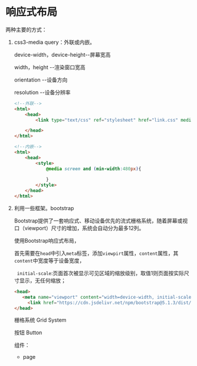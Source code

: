 
 # 响应式布局

两种主要的方式：

1. css3-media query：外联或内嵌。

   device-width，device-height--屏幕宽高

   width，height --渲染窗口宽高

   orientation --设备方向

   resolution --设备分辨率

   ~~~html
   <!--外联-->
   <html>
       <head>
           <link type="text/css" ref="stylesheet" href="link.css" media = "only screen and (max-width:480px)"/>
   
       </head>
   </html>
   ~~~

   ~~~html
   <!--内嵌-->
   <html>
       <head>       
           <style>
               @media screen and (min-width:480px){
                   
               }
           </style>
       </head>
   </html>
   ~~~

   

2. 利用一些框架。bootstrap

   Bootstrap提供了一套响应式、移动设备优先的流式栅格系统，随着屏幕或视口（viewport）尺寸的增加，系统会自动分为最多12列。

   使用Bootstrap响应式布局，

   首先需要在`head`中引入`meta`标签，添加`viewpirt`属性，`content`属性，其`content`中宽度等于设备宽度，

   ` initial-scale`:页面首次被显示可见区域的缩放级别，取值1则页面按实际尺寸显示，无任何缩放；

   ~~~html
   <head>
      <meta name="viewport" content="width=device-width, initial-scale=1"> 
        <link href="https://cdn.jsdelivr.net/npm/bootstrap@5.1.3/dist/css/bootstrap.min.css" rel="stylesheet" integrity="sha384-1BmE4kWBq78iYhFldvKuhfTAU6auU8tT94WrHftjDbrCEXSU1oBoqyl2QvZ6jIW3" crossorigin="anonymous">
   </head>
   
   ~~~

   

   栅格系统 Grid System

   按钮 Button

   组件：

   - page   

   

   